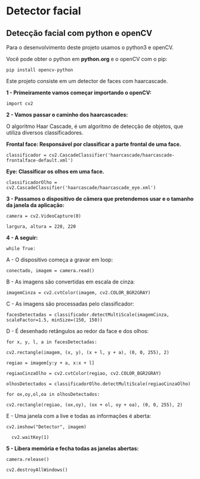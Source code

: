 # Detector facial
## Detecção facial com python e openCV

Para o desenvolvimento deste projeto usamos o python3 e openCV.

Você pode obter o python em **python.org** e o openCV com o pip:

`
pip install opencv-python
`

Este projeto consiste em um detector de faces com haarcascade.

**1 - Primeiramente vamos começar importando o openCV:**

`
import cv2
`

**2 - Vamos passar o caminho dos haarcascades:**

O algoritmo Haar Cascade, é um algoritmo de detecção de objetos, que utiliza diversos classificadores.

**Frontal face: Responsável por classificar a parte frontal de uma face.**

`
classificador = cv2.CascadeClassifier('haarcascade/haarcascade-frontalface-default.xml')
`

**Eye: Classificar os olhos em uma face.**

`
classificadorOlho = cv2.CascadeClassifier('haarcascade/haarcascade_eye.xml')
`

**3 - Passamos o dispositivo de câmera que pretendemos usar e o tamanho da janela da aplicação:**

`
camera = cv2.VideoCapture(0)
`

`
largura, altura = 220, 220
`

**4 - A seguir:**

`
  while True:
`

  A - O dispositivo começa a gravar em loop:
  
  `
      conectado, imagem = camera.read()
  `
  
  B - As imagens são convertidas em escala de cinza:
  
  `
      imagemCinza = cv2.cvtColor(imagem, cv2.COLOR_BGR2GRAY)
  `
  
  C - As imagens são processadas pelo classificador:
  
  `
      facesDetectadas = classificador.detectMultiScale(imagemCinza, scaleFactor=1.5, minSize=(150, 150))
  `
 
  D - É desenhado retângulos ao redor da face e dos olhos:
  
  `
      for x, y, l, a in facesDetectadas:
  `
  
  `
        cv2.rectangle(imagem, (x, y), (x + l, y + a), (0, 0, 255), 2)
  `
  
  `
        regiao = imagem[y:y + a, x:x + l]
  `
  
  `
        regiaoCinzaOlho = cv2.cvtColor(regiao, cv2.COLOR_BGR2GRAY)
  `
  
  `
        olhosDetectados = classificadorOlho.detectMultiScale(regiaoCinzaOlho)
  `

  `
        for ox,oy,ol,oa in olhosDetectados:
  `
  
  `
            cv2.rectangle(regiao, (ox,oy), (ox + ol, oy + oa), (0, 0, 255), 2)
  `
  
  E - Uma janela com a live e todas as informações é aberta:
 
  `
    cv2.imshow("Detector", imagem)
  `
  
  `  
    cv2.waitKey(1)
  `
  
**5 - Libera memória e fecha todas as janelas abertas:**
 
`
camera.release()
`

`
cv2.destroyAllWindows()
`
